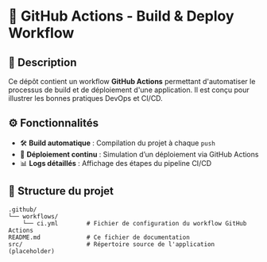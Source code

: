 # 🚀 GitHub Actions - Build & Deploy Workflow

## 📌 Description

Ce dépôt contient un workflow **GitHub Actions** permettant d'automatiser le processus de build et de déploiement d'une application. Il est conçu pour illustrer les bonnes pratiques DevOps et CI/CD.

## ⚙️ Fonctionnalités

- 🛠 **Build automatique** : Compilation du projet à chaque `push`
- 🚀 **Déploiement continu** : Simulation d’un déploiement via GitHub Actions
- 📊 **Logs détaillés** : Affichage des étapes du pipeline CI/CD

## 📂 Structure du projet

```plaintext
.github/
└── workflows/
    └── ci.yml        # Fichier de configuration du workflow GitHub Actions
README.md             # Ce fichier de documentation
src/                  # Répertoire source de l'application (placeholder)
